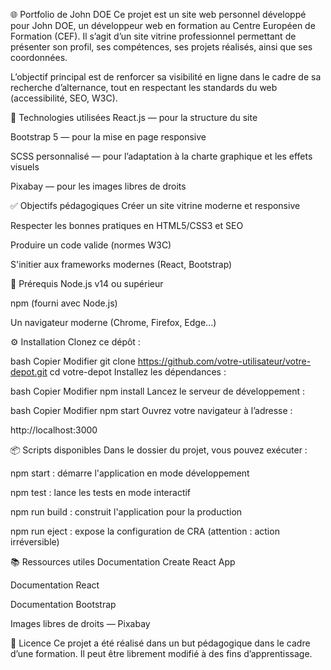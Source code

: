 🌐 Portfolio de John DOE
Ce projet est un site web personnel développé pour John DOE, un développeur web en formation au Centre Européen de Formation (CEF). Il s’agit d’un site vitrine professionnel permettant de présenter son profil, ses compétences, ses projets réalisés, ainsi que ses coordonnées.

L’objectif principal est de renforcer sa visibilité en ligne dans le cadre de sa recherche d’alternance, tout en respectant les standards du web (accessibilité, SEO, W3C).

🚀 Technologies utilisées
React.js — pour la structure du site

Bootstrap 5 — pour la mise en page responsive

SCSS personnalisé — pour l’adaptation à la charte graphique et les effets visuels

Pixabay — pour les images libres de droits

✅ Objectifs pédagogiques
Créer un site vitrine moderne et responsive

Respecter les bonnes pratiques en HTML5/CSS3 et SEO

Produire un code valide (normes W3C)

S'initier aux frameworks modernes (React, Bootstrap)

🔧 Prérequis
Node.js v14 ou supérieur

npm (fourni avec Node.js)

Un navigateur moderne (Chrome, Firefox, Edge...)

⚙️ Installation
Clonez ce dépôt :

bash
Copier
Modifier
git clone https://github.com/votre-utilisateur/votre-depot.git
cd votre-depot
Installez les dépendances :

bash
Copier
Modifier
npm install
Lancez le serveur de développement :

bash
Copier
Modifier
npm start
Ouvrez votre navigateur à l’adresse :

http://localhost:3000

📦 Scripts disponibles
Dans le dossier du projet, vous pouvez exécuter :

npm start : démarre l'application en mode développement

npm test : lance les tests en mode interactif

npm run build : construit l'application pour la production

npm run eject : expose la configuration de CRA (attention : action irréversible)

📚 Ressources utiles
Documentation Create React App

Documentation React

Documentation Bootstrap

Images libres de droits — Pixabay

📄 Licence
Ce projet a été réalisé dans un but pédagogique dans le cadre d’une formation. Il peut être librement modifié à des fins d’apprentissage.
